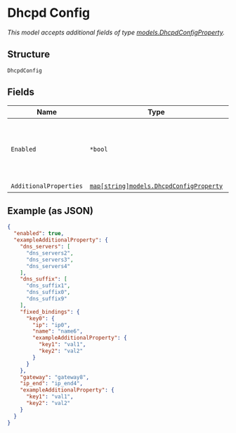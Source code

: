 
# Dhcpd Config

*This model accepts additional fields of type [models.DhcpdConfigProperty](../../doc/models/dhcpd-config-property.md).*

## Structure

`DhcpdConfig`

## Fields

| Name | Type | Tags | Description |
|  --- | --- | --- | --- |
| `Enabled` | `*bool` | Optional | if set to `false`, disable the DHCP server<br>**Default**: `true` |
| `AdditionalProperties` | [`map[string]models.DhcpdConfigProperty`](../../doc/models/dhcpd-config-property.md) | Optional | - |

## Example (as JSON)

```json
{
  "enabled": true,
  "exampleAdditionalProperty": {
    "dns_servers": [
      "dns_servers2",
      "dns_servers3",
      "dns_servers4"
    ],
    "dns_suffix": [
      "dns_suffix1",
      "dns_suffix0",
      "dns_suffix9"
    ],
    "fixed_bindings": {
      "key0": {
        "ip": "ip0",
        "name": "name6",
        "exampleAdditionalProperty": {
          "key1": "val1",
          "key2": "val2"
        }
      }
    },
    "gateway": "gateway8",
    "ip_end": "ip_end4",
    "exampleAdditionalProperty": {
      "key1": "val1",
      "key2": "val2"
    }
  }
}
```

